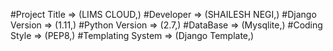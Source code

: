 #Project Title => (LIMS CLOUD,)
#Developer => (SHAILESH NEGI,)
#Django Version => (1.11,)
#Python Version => (2.7,)
#DataBase => (Mysqlite,)
#Coding Style => (PEP8,)
#Templating System => (Django Template,)


